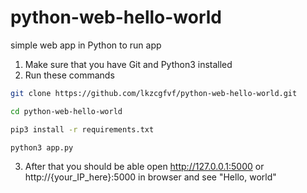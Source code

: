 # python-web-hello-world
simple web app in Python 
to run app
1. Make sure that you have Git and Python3 installed
2. Run these commands
```bash
git clone https://github.com/lkzcgfvf/python-web-hello-world.git

cd python-web-hello-world

pip3 install -r requirements.txt

python3 app.py

```

3. After that you should be able open http://127.0.0.1:5000 or http://{your_IP_here}:5000 in browser and see "Hello, world"
